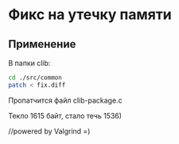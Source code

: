 # Фикс на утечку памяти

## Применение
В папки clib:
```sh
cd ./src/common
patch < fix.diff 
```
Пропатчится файл clib-package.c

Текло 1615 байт, стало течь 1536)

//powered by Valgrind =)
